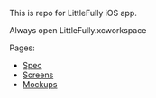 This is repo for LittleFully iOS app.

Always open LittleFully.xcworkspace

Pages:

- [Spec](https://github.com/nicnocquee/LittleFully-iOS/wiki/SPEC)
- [Screens](https://github.com/nicnocquee/LittleFully-iOS/wiki/SCREENS)
- [Mockups](https://github.com/nicnocquee/LittleFully-iOS/wiki/Mockups)